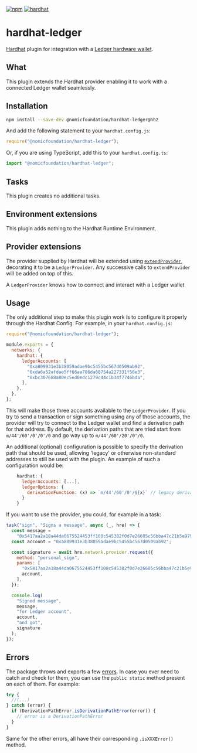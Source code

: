 [![npm](https://img.shields.io/npm/v/@nomicfoundation/hardhat-ledger.svg)](https://www.npmjs.com/package/@nomicfoundation/hardhat-ledger) [![hardhat](https://v2.hardhat.org/buidler-plugin-badge.svg?1)](https://hardhat.org)

# hardhat-ledger

[Hardhat](https://hardhat.org) plugin for integration with a [Ledger hardware wallet](https://www.ledger.com/).

## What

This plugin extends the Hardhat provider enabling it to work with a connected Ledger wallet seamlessly.

## Installation

```bash
npm install --save-dev @nomicfoundation/hardhat-ledger@hh2
```

And add the following statement to your `hardhat.config.js`:

```js
require("@nomicfoundation/hardhat-ledger");
```

Or, if you are using TypeScript, add this to your `hardhat.config.ts`:

```js
import "@nomicfoundation/hardhat-ledger";
```

## Tasks

This plugin creates no additional tasks.

## Environment extensions

This plugin adds nothing to the Hardhat Runtime Environment.

## Provider extensions

The provider supplied by Hardhat will be extended using [`extendProvider`](https://v2.hardhat.org/hardhat-runner/docs/advanced/building-plugins#extending-the-hardhat-provider), decorating it to be a `LedgerProvider`. Any successive calls to `extendProvider` will be added on top of this.

A `LedgerProvider` knows how to connect and interact with a Ledger wallet

## Usage

The only additional step to make this plugin work is to configure it properly through the Hardhat Config. For example, in your `hardhat.config.js`:

```js
require("@nomicfoundation/hardhat-ledger");

module.exports = {
  networks: {
    hardhat: {
      ledgerAccounts: [
        "0xa809931e3b38059adae9bc5455bc567d0509ab92",
        "0xda6a52afdae5ff66aa786da68754a227331f56e3",
        "0xbc307688a80ec5ed0edc1279c44c1b34f7746bda",
      ],
    },
  },
};
```

This will make those three accounts available to the `LedgerProvider`. If you try to send a transaction or sign something using any of those accounts, the provider will try to connect to the Ledger wallet and find a derivation path for that address. By default, the derivation paths that are tried start from `m/44'/60'/0'/0'/0` and go way up to `m/44'/60'/20'/0'/0`.

An additional (optional) configuration is possible to specify the derivation path that should be used, allowing 'legacy' or otherwise non-standard addresses to still be used with the plugin. An example of such a configuration would be:

```js
    hardhat: {
      ledgerAccounts: [...],
      ledgerOptions: {
        derivationFunction: (x) => `m/44'/60'/0'/${x}` // legacy derivation path
      }
    }
```

If you want to use the provider, you could, for example in a task:

```js
task("sign", "Signs a message", async (_, hre) => {
  const message =
    "0x5417aa2a18a44da0675524453ff108c545382f0d7e26605c56bba47c21b5e979";
  const account = "0xa809931e3b38059adae9bc5455bc567d0509ab92";

  const signature = await hre.network.provider.request({
    method: "personal_sign",
    params: [
      "0x5417aa2a18a44da0675524453ff108c545382f0d7e26605c56bba47c21b5e979",
      account,
    ],
  });

  console.log(
    "Signed message",
    message,
    "for Ledger account",
    account,
    "and got",
    signature
  );
});
```

## Errors

The package throws and exports a few [errors](https://github.com/NomicFoundation/hardhat/blob/main/packages/hardhat-core/src/config.ts). In case you ever need to catch and check for them, you can use the `public static` method present on each of them. For example:

```ts
try {
  //(...)
} catch (error) {
  if (DerivationPathError.isDerivationPathError(error)) {
    // error is a DerivationPathError
  }
}
```

Same for the other errors, all have their corresponding `.isXXXError()` method.
